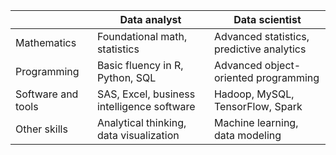 |                    | Data analyst                               | Data scientist                            |
|--------------------|--------------------------------------------|-------------------------------------------|
| Mathematics        | Foundational math, statistics              | Advanced statistics, predictive analytics |
| Programming        | Basic fluency in R, Python, SQL            | Advanced object-oriented programming      |
| Software and tools | SAS, Excel, business intelligence software | Hadoop, MySQL, TensorFlow, Spark          |
| Other skills       | Analytical thinking, data visualization    | Machine learning, data modeling           |
